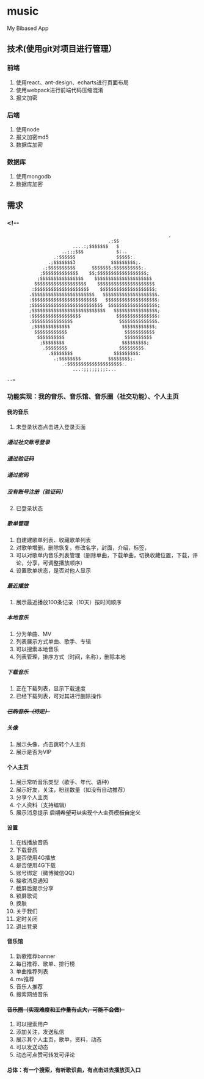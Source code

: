 #  music
My Bibased App
##  技术(使用git对项目进行管理）
###  前端
1.  使用react、ant-design、echarts进行页面布局
2.  使用webpack进行前端代码压缩混淆
3.  报文加密
###  后端
1.  使用node
2.  报文加密md5
3.  数据库加密
###  数据库
1.  使用mongodb
2.  数据库加密
##  需求
###    <!--
                                                               .
                                         .;$$
                            ....:;$$$$$$$   $
                        ..;;;$$$            $:..
                     .:$$$$$$               $$$$$:.
                   .;$$$$$$$3             $$$$$$$$$;.
                 .;$$$$$$$$$$      $$$$$$$;$$$$$$$$$$;.
                ;$$$$$$$$$$$$$    $$;$$$$$$$$$$$$$$$$$$;
               ;$$$$$$$$$$$$$$$$    $$$$$$$$$$$$$$$$$$$$$
              $$$$$$$$$$$$$$$$$$$    $$$$$$$$$$$$$$$$$$$$$
             :$$$$$$$$$$$$$$$$$$$$    $$$$$$$$$$$$$$$$$$$$;
            .$$$$$$$$$$$$$$$$$$$$$$$   $$$$$$$$$$$$$$$$$$$$.
            :$$$$$$$$$$$$$$$$$$$$$$$$   $$$$$$$$$$$$$$$$$$$:
            ;$$$$$$$$$$$$$$$$$$$$$$$$$$  $$$$$$$$$$$$$$$$$$;
            ;$$$$$$$$$$$$$$$$$$$$$$$$$$$   $$$$$$$$$$$$$$$$;
            :$$$$$$$$$$$$$$$$$$             $$$$$$$$$$$$$$$:
            .$$$$$$$$$$$$$$$                 $$$$$$$$$$$$$$.
             ;$$$$$$$$$$$$$                   $$$$$$$$$$$$;
              $$$$$$$$$$$$                     $$$$$$$$$$$
               $$$$$$$$$$                      $$$$$$$$$$
                ;$$$$$$$$                     $$$$$$$$$;
                 .$$$$$$$$                   $$$$$$$$$.
                   .$$$$$$$$               $$$$$$$$$:
                     .;$$$$$$$$          $$$$$$$$;.
                        .:$$$$$$$$$$$$$$$$$$$$:.
                            ...:;;;;;;;;:...

    -->
###  功能实现：我的音乐、音乐馆、音乐圈（社交功能）、个人主页

####  我的音乐
1.  未登录状态点击进入登录页面
#####  通过社交账号登录
#####  通过验证码
#####  通过密码
#####  没有账号注册（验证码）
2.  已登录状态
#####  歌单管理
1.  自建建歌单列表、收藏歌单列表
2.  对歌单增删，删除恢复，修改名字，封面，介绍，标签，
3.  可以对歌单内音乐列表管理（删除单曲，下载单曲，切换收藏位置，下载，评论，分享，可调整播放顺序）
4.  设置歌单状态，是否对他人显示
#####  最近播放
1.  展示最近播放100条记录（10天）按时间顺序
#####  本地音乐
1.  分为单曲、MV
2.  列表展示方式单曲、歌手、专辑
3.  可以搜索本地音乐
4.  列表管理，排序方式（时间，名称），删除本地
#####  下载音乐
1.  正在下载列表，显示下载速度
2.  已经下载列表，可对其进行删除操作
#####  ~~已购音乐（待定）~~
#####  头像
1.  展示头像，点击跳转个人主页
2.  展示是否为VIP

####  个人主页
1.  展示常听音乐类型（歌手、年代、语种）
2.  展示好友，关注，粉丝数量（如没有自动推荐）
3.  分享个人主页
4.  个人资料（支持编辑）
5.  展示消息提示
~~后期希望可以实现个人主页模板自定义~~

####  设置
1.  在线播放音质
2.  下载音质
3.  是否使用4G播放
4.  是否使用4G下载
5.  账号绑定（微博微信QQ）
6.  接收消息通知
7.  截屏后提示分享
8.  锁屏歌词
9.  换肤
10.  关于我们
11.  定时关闭
12.  退出登录

####  音乐馆
1.  新歌推荐banner
2.  每日推荐、歌单、排行榜
3.  单曲推荐列表
4.  mv推荐
5.  音乐人推荐
6.  搜索网络音乐

####  ~~音乐圈（实现难度和工作量有点大，可能不会做）~~
1.  可以搜索用户
2.  添加关注，发送私信
3.  展示其个人主页，歌单，资料，动态
4.  可以发送动态
5.  动态可点赞可转发可评论

####  总体：有一个搜索，有听歌识曲，有点击进去播放页入口